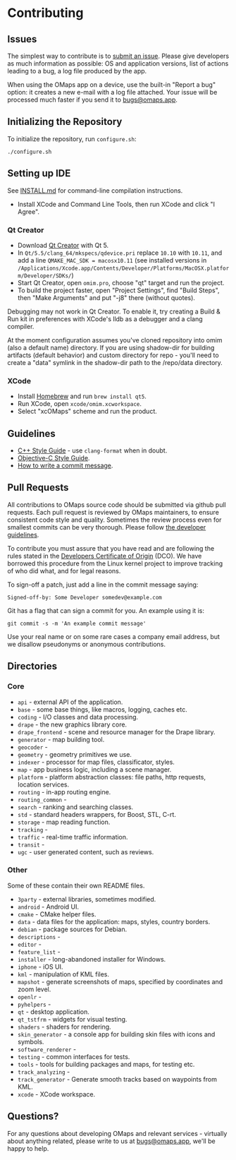 # Contributing

## Issues

The simplest way to contribute is to [submit an issue](https://github.com/omapsapp/omapsapp/issues).
Please give developers as much information as possible: OS and application versions,
list of actions leading to a bug, a log file produced by the app.

When using the OMaps app on a device, use the built-in "Report a bug" option:
it creates a new e-mail with a log file attached. Your issue will be processed much
faster if you send it to bugs@omaps.app.

## Initializing the Repository

To initialize the repository, run `configure.sh`:

    ./configure.sh

## Setting up IDE

See [INSTALL.md](INSTALL.md) for command-line compilation instructions.

* Install XCode and Command Line Tools, then run XCode and click "I Agree".

### Qt Creator

* Download [Qt Creator](http://www.qt.io/download-open-source/) with Qt 5.
* In `Qt/5.5/clang_64/mkspecs/qdevice.pri` replace `10.10` with `10.11`, and
    add a line `QMAKE_MAC_SDK = macosx10.11` (see installed versions in
    `/Applications/Xcode.app/Contents/Developer/Platforms/MacOSX.platform/Developer/SDKs/`)
* Start Qt Creator, open `omim.pro`, choose "qt" target and run the project.
* To build the project faster, open "Project Settings", find "Build Steps", then
    "Make Arguments" and put "-j8" there (without quotes).

Debugging may not work in Qt Creator. To enable it, try creating a Build & Run kit in
preferences with XCode's lldb as a debugger and a clang compiler.

At the moment configuration assumes you've cloned repository into omim (also a default name) directory.
If you are using shadow-dir for building artifacts (default behavior) and custom directory for repo -
you'll need to create a "data" symlink in the shadow-dir path to the /repo/data directory.

### XCode

* Install [Homebrew](http://brew.sh/) and run `brew install qt5`.
* Run XCode, open `xcode/omim.xcworkspace`.
* Select "xcOMaps" scheme and run the product.

## Guidelines

- [C++ Style Guide](CPP_STYLE.md) - use `clang-format` when in doubt.
- [Objective-C Style Guide](OBJC_STYLE.md).
- [How to write a commit message](COMMIT_MESSAGES.md).

## Pull Requests

All contributions to OMaps source code should be submitted via github pull requests.
Each pull request is reviewed by OMaps maintainers, to ensure consistent code style
and quality. Sometimes the review process even for smallest commits can be
very thorough. Please follow [the developer guidelines](#guidelines).

To contribute you must assure that you have read and are following the rules
stated in the [Developers Certificate of Origin](DCO.md) (DCO). We have
borrowed this procedure from the Linux kernel project to improve tracking of
who did what, and for legal reasons.

To sign-off a patch, just add a line in the commit message saying:

    Signed-off-by: Some Developer somedev@example.com

Git has a flag that can sign a commit for you. An example using it is:

    git commit -s -m 'An example commit message'

Use your real name or on some rare cases a company email address, but we
disallow pseudonyms or anonymous contributions.

## Directories

### Core

* `api` - external API of the application.
* `base` - some base things, like macros, logging, caches etc.
* `coding` - I/O classes and data processing.
* `drape` - the new graphics library core.
* `drape_frontend` - scene and resource manager for the Drape library.
* `generator` - map building tool.
* `geocoder` -
* `geometry` - geometry primitives we use.
* `indexer` - processor for map files, classificator, styles.
* `map` - app business logic, including a scene manager.
* `platform` - platform abstraction classes: file paths, http requests, location services.
* `routing` - in-app routing engine.
* `routing_common` -
* `search` - ranking and searching classes.
* `std` - standard headers wrappers, for Boost, STL, C-rt.
* `storage` - map reading function.
* `tracking` -
* `traffic` - real-time traffic information.
* `transit` -
* `ugc` - user generated content, such as reviews.

### Other

Some of these contain their own README files.

* `3party` - external libraries, sometimes modified.
* `android` - Android UI.
* `cmake` - CMake helper files.
* `data` - data files for the application: maps, styles, country borders.
* `debian` - package sources for Debian.
* `descriptions` -
* `editor` -
* `feature_list` -
* `installer` - long-abandoned installer for Windows.
* `iphone` - iOS UI.
* `kml` - manipulation of KML files.
* `mapshot` - generate screenshots of maps, specified by coordinates and zoom level.
* `openlr` -
* `pyhelpers` -
* `qt` - desktop application.
* `qt_tstfrm` - widgets for visual testing.
* `shaders` - shaders for rendering.
* `skin_generator` - a console app for building skin files with icons and symbols.
* `software_renderer` -
* `testing` - common interfaces for tests.
* `tools` - tools for building packages and maps, for testing etc.
* `track_analyzing` -
* `track_generator` - Generate smooth tracks based on waypoints from KML.
* `xcode` - XCode workspace.

## Questions?

For any questions about developing OMaps and relevant services - virtually about anything related,
please write to us at bugs@omaps.app, we'll be happy to help.
